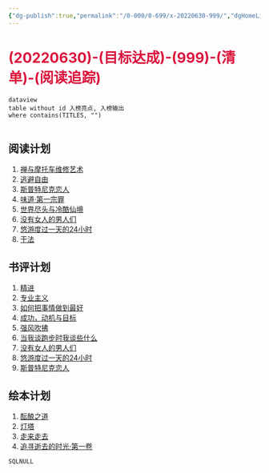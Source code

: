```yaml
---
{"dg-publish":true,"permalink":"/0-000/0-699/x-20220630-999/","dgHomeLink":true,"dgPassFrontmatter":false}
---
```



# <font color=#DC143C>(20220630)-(目标达成)-(999)-(清单)-(阅读追踪)</font>

```
dataview
table without id 入榜亮点, 入榜输出
where contains(TITLES, "")
```

```toc
```

## 阅读计划
1. [禅与摩托车维修艺术](https://book.douban.com/subject/6811366/)
2. [逃避自由](https://book.douban.com/subject/26418475/)
3. [斯普特尼克恋人](https://book.douban.com/subject/3168468/)
4. [味道·第一宗罪](https://book.douban.com/subject/20499702/)
5. [世界尽头与冷酷仙境](https://book.douban.com/subject/2158161/)
6. [没有女人的男人们](https://book.douban.com/subject/26286208/)
7. [悠游度过一天的24小时](https://book.douban.com/subject/4243207/)
8. [干法](https://book.douban.com/subject/26648884/)

## 书评计划
1. [精进](https://book.douban.com/subject/26761696/)
2. [专业主义](https://book.douban.com/subject/5322646/)
3. [如何把事情做到最好](https://book.douban.com/subject/25830853/)
4. [成功，动机与目标](https://book.douban.com/subject/22994632/)
5. [强风吹拂](https://book.douban.com/subject/26210487/)
6. [当我谈跑步时我谈些什么](https://book.douban.com/subject/3369600/)
7. [没有女人的男人们](https://book.douban.com/subject/26286208/)
8. [悠游度过一天的24小时](https://book.douban.com/subject/4243207/)
9. [斯普特尼克恋人](https://book.douban.com/subject/25869267/)

## 绘本计划
1. [酝酿之道](https://book.douban.com/subject/26909607/)
2. [灯塔](https://book.douban.com/subject/26695174/)
3. [走来走去](https://book.douban.com/subject/26796558/)
4. [追寻逝去的时光·第一卷](https://book.douban.com/subject/27194720/)


```SQLNULL```